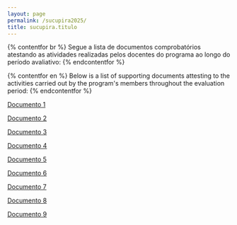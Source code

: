 ```yaml
---
layout: page
permalink: /sucupira2025/
title: sucupira.titulo
---
```


{% contentfor br %}
Segue a lista de documentos comprobatórios atestando as atividades realizadas pelos docentes do programa ao longo do período avaliativo:
{% endcontentfor %}

{% contentfor en %}
Below is a list of supporting documents attesting to the activities carried out by the program's members throughout the evaluation period:
{% endcontentfor %}

<p><a class="btn btn-lg btn-primary my-1" href="/assets/DOCS_FISICOS/Doc1.pdf" target="_blank">Documento 1</a></p>
<p><a class="btn btn-lg btn-primary my-1" href="/assets/DOCS_FISICOS/Doc2.pdf" target="_blank">Documento 2</a></p>
<p><a class="btn btn-lg btn-primary my-1" href="/assets/DOCS_FISICOS/Doc3.pdf" target="_blank">Documento 3</a></p>
<p><a class="btn btn-lg btn-primary my-1" href="/assets/DOCS_FISICOS/Doc4.pdf" target="_blank">Documento 4</a></p>
<p><a class="btn btn-lg btn-primary my-1" href="/assets/DOCS_FISICOS/Doc5.pdf" target="_blank">Documento 5</a></p>
<p><a class="btn btn-lg btn-primary my-1" href="/assets/DOCS_FISICOS/Doc6.pdf" target="_blank">Documento 6</a></p>
<p><a class="btn btn-lg btn-primary my-1" href="/assets/DOCS_FISICOS/Doc7.pdf" target="_blank">Documento 7</a></p>
<p><a class="btn btn-lg btn-primary my-1" href="/assets/DOCS_FISICOS/Doc8.pdf" target="_blank">Documento 8</a></p>
<p><a class="btn btn-lg btn-primary my-1" href="/assets/DOCS_FISICOS/Doc9.pdf" target="_blank">Documento 9</a></p>
